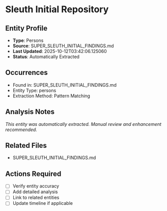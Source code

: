 # Sleuth Initial Repository

## Entity Profile
- **Type**: Persons
- **Source**: SUPER_SLEUTH_INITIAL_FINDINGS.md
- **Last Updated**: 2025-10-12T03:42:06.125060
- **Status**: Automatically Extracted

## Occurrences
- Found in: SUPER_SLEUTH_INITIAL_FINDINGS.md
- Entity Type: persons
- Extraction Method: Pattern Matching

## Analysis Notes
*This entity was automatically extracted. Manual review and enhancement recommended.*

## Related Files
- SUPER_SLEUTH_INITIAL_FINDINGS.md

## Actions Required
- [ ] Verify entity accuracy
- [ ] Add detailed analysis
- [ ] Link to related entities
- [ ] Update timeline if applicable
